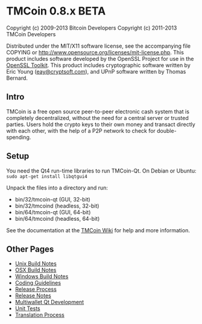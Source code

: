 TMCoin 0.8.x BETA
====================

Copyright (c) 2009-2013 Bitcoin Developers
Copyright (c) 2011-2013 TMCoin Developers

Distributed under the MIT/X11 software license, see the accompanying
file COPYING or http://www.opensource.org/licenses/mit-license.php.
This product includes software developed by the OpenSSL Project for use in the [OpenSSL Toolkit](http://www.openssl.org/). This product includes
cryptographic software written by Eric Young ([eay@cryptsoft.com](mailto:eay@cryptsoft.com)), and UPnP software written by Thomas Bernard.


Intro
---------------------
TMCoin is a free open source peer-to-peer electronic cash system that is
completely decentralized, without the need for a central server or trusted
parties.  Users hold the crypto keys to their own money and transact directly
with each other, with the help of a P2P network to check for double-spending.


Setup
---------------------
You need the Qt4 run-time libraries to run TMCoin-Qt. On Debian or Ubuntu:
	`sudo apt-get install libqtgui4`

Unpack the files into a directory and run:

- bin/32/tmcoin-qt (GUI, 32-bit)
- bin/32/tmcoind (headless, 32-bit)
- bin/64/tmcoin-qt (GUI, 64-bit)
- bin/64/tmcoind (headless, 64-bit)

See the documentation at the [TMCoin Wiki](http://tmcoin.info)
for help and more information.


Other Pages
---------------------
- [Unix Build Notes](build-unix.md)
- [OSX Build Notes](build-osx.md)
- [Windows Build Notes](build-msw.md)
- [Coding Guidelines](coding.md)
- [Release Process](release-process.md)
- [Release Notes](release-notes.md)
- [Multiwallet Qt Development](multiwallet-qt.md)
- [Unit Tests](unit-tests.md)
- [Translation Process](translation_process.md)
